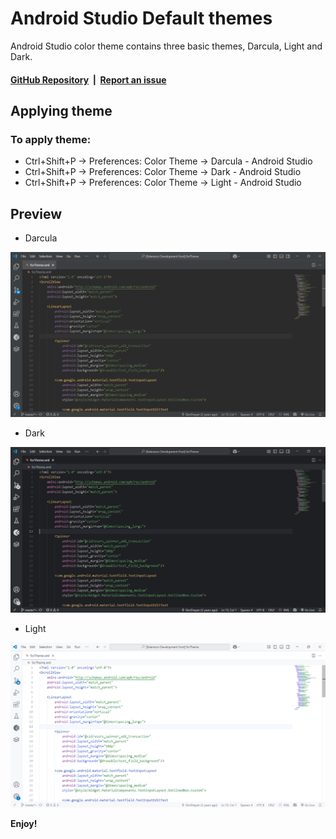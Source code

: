 # Android Studio Default themes

Android Studio color theme contains three basic themes, Darcula, Light and Dark.

#### [GitHub Repository](https://github.com/DevShayan/android-studio-color-theme)&nbsp;&nbsp;|&nbsp;&nbsp;[Report an issue](https://github.com/DevShayan/android-studio-color-theme/issues)

## Applying theme

### To apply theme:
* Ctrl+Shift+P -> Preferences: Color Theme -> Darcula - Android Studio
* Ctrl+Shift+P -> Preferences: Color Theme -> Dark - Android Studio
* Ctrl+Shift+P -> Preferences: Color Theme -> Light - Android Studio

## Preview

* Darcula

![Preview 1](preview/preview_darcula.png)

* Dark

![Preview 1](preview/preview_dark.png)

* Light

![Preview 1](preview/preview_light.png)

**Enjoy!**
